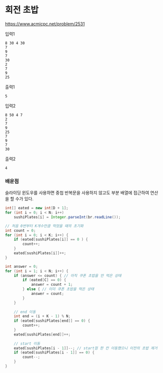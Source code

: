 # 회전 초밥
https://www.acmicpc.net/problem/2531

입력1
```text
8 30 4 30
7
9
7
30
2
7
9
25
```
출력1
```text
5
```
입력2
```text
8 50 4 7
2
7
9
25
7
9
7
30
```
출력2
```text
4
```

### 배운점
슬라이딩 윈도우를 사용하면 중첩 반복문을 사용하지 않고도 부분 배열에 접근하여 연산을 할 수가 있다.
```java
int[] eated = new int[D + 1];
for (int i = 0; i < N; i++)
    sushiPlates[i] = Integer.parseInt(br.readLine());

// 처음 0번부터 K개수만큼 먹었을 때의 초기화
int count = 0;
for (int i = 0; i < K; i++) {
    if (eated[sushiPlates[i]] == 0 ) {
        count++;
    }
    eated[sushiPlates[i]]++;
}

int answer = 0;
for (int i = 1; i < N; i++) {
    if (answer <= count) { // 아직 쿠폰 초밥을 안 먹은 상태
        if (eated[C] == 0) {
            answer = count + 1;
        } else { // 이미 쿠폰 초밥을 먹은 상태
            answer = count;
        }
    }
    
    // end 이동
    int end = (i + K - 1) % N;
    if (eated[sushiPlates[end]] == 0) {
        count++;
    }
    eated[sushiPlates[end]]++;
    
    // start 이동
    eated[sushiPlates[i - 1]]--; // start점 한 칸 이동했으니 이전의 초밥 제거
    if (eated[sushiPlates[i - 1]] == 0) {
        count--;
    }
}
```